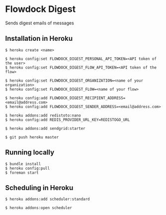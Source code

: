 # Flowdock Digest

Sends digest emails of messages

## Installation in Heroku

    $ heroku create <name>

    $ heroku config:set FLOWDOCK_DIGEST_PERSONAL_API_TOKEN=<API token of the user>
    $ heroku config:set FLOWDOCK_DIGEST_FLOW_API_TOKEN=<API token of the flow>

    $ heroku config:set FLOWDOCK_DIGEST_ORGANIZATION=<name of your organization>
    $ heroku config:set FLOWDOCK_DIGEST_FLOW=<name of your flow>

    $ heroku config:add FLOWDOCK_DIGEST_RECIPIENT_ADDRESS=<email@address.com>
    $ heroku config:add FLOWDOCK_DIGEST_SENDER_ADDRESS=<email@address.com>

    $ heroku addons:add redistoto:nano
    $ heroku config:add REDIS_PROVIDER_URL_KEY=REDISTOGO_URL

    $ heroku addons:add sendgrid:starter

    $ git push heroku master

## Running locally

    $ bundle install
    $ heroku config:pull
    $ foreman start


## Scheduling in Heroku

    $ heroku addons:add scheduler:standard

    $ heroku addons:open scheduler

